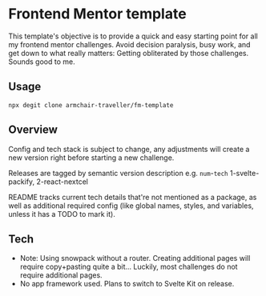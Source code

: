 # Frontend Mentor template

This template's objective is to provide a quick and easy starting point for all my frontend mentor challenges. Avoid decision paralysis, busy work, and get down to what really matters: Getting obliterated by those challenges. Sounds good to me.

## Usage

```shell
npx degit clone armchair-traveller/fm-template
```

## Overview

Config and tech stack is subject to change, any adjustments will create a new version right before starting a new challenge.

Releases are tagged by semantic version description e.g. `num`-`tech` 1-svelte-packify, 2-react-nextcel

README tracks current tech details that're not mentioned as a package, as well as additional required config (like global names, styles, and variables, unless it has a TODO to mark it).

## Tech

- Note: Using snowpack without a router. Creating additional pages will require copy+pasting quite a bit... Luckily, most challenges do not require additional pages.
- No app framework used. Plans to switch to Svelte Kit on release.

